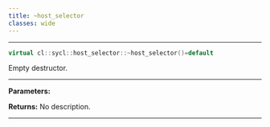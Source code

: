 ```yaml
---
title: ~host_selector
classes: wide
---
```



---

```cpp
virtual cl::sycl::host_selector::~host_selector()=default
```


Empty destructor. 


---
**Parameters:**

**Returns:** No description.

---
